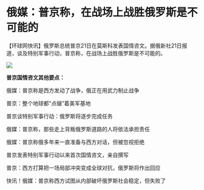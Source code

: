 # 俄媒：普京称，在战场上战胜俄罗斯是不可能的

【环球网快讯】俄罗斯总统普京21日在莫斯科发表国情咨文。据俄新社21日报道，谈及特别军事行动，普京称，在战场上战胜俄罗斯是不可能的。

![](https://inews.gtimg.com/newsapp_bt/0/15679617351/1000)

**普京国情咨文其他要点：**

俄媒：普京称是西方发动了战争，俄正在用武力制止战争

普京：整个地球都“点缀”着美军基地

普京谈特别军事行动：俄罗斯将逐步完成任务

俄媒：普京称，那些走上背叛俄罗斯道路的人将依法承担责任

俄媒：普京称俄多年来一直准备与西方对话，但被忽视拒绝

普京发表特别军事行动以来首次国情咨文，亲自撰写

普京：西方打算把一场局部冲突变成全球对抗，俄罗斯将作出回应

快讯！俄媒：普京称西方试图从内部破坏俄罗斯社会稳定，但失败了


